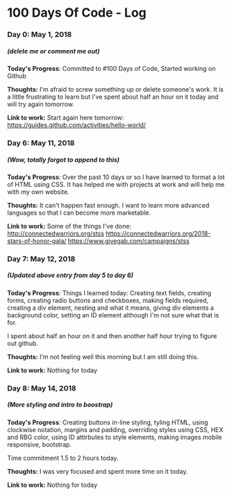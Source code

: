 # 100 Days Of Code - Log

### Day 0: May 1, 2018 
##### (delete me or comment me out)

**Today's Progress**: Committed to #100 Days of Code, Started working on Github

**Thoughts:** I'm afraid to screw something up or delete someone's work. It is a little frustrating to learn but I've spent about half an hour on it today and will try again tomorrow.

**Link to work:** Start again here tomorrow: https://guides.github.com/activities/hello-world/

### Day 6: May 11, 2018 
##### (Wow, totally forgot to append to this)

**Today's Progress**: Over the past 10 days or so I have learned to format a lot of HTML using CSS. It has helped me with projects at work and will help me with my own website.

**Thoughts:** It can't happen fast enough. I want to learn more advanced languages so that I can become more marketable.

**Link to work:** Some of the things I've done:
http://connectedwarriors.org/stss
https://connectedwarriors.org/2018-stars-of-honor-gala/
https://www.givegab.com/campaigns/stss



### Day 7: May 12, 2018 
##### (Updated above entry from day 5 to day 6)

**Today's Progress**: Things I learned today:
Creating text fields, creating forms, creating radio buttons and checkboxes, making fields required, creating a div element, nesting and what it means, giving div elements a background color, setting an ID element although I'm not sure what that is for.

I spent about half an hour on it and then another half hour trying to figure out github.

**Thoughts:** I'm not feeling well this morning but I am still doing this.

**Link to work:**
Nothing for today


### Day 8: May 14, 2018 
##### (More styling and intro to boostrap)

**Today's Progress**: Creating buttons in-line styling, tyling HTML, using clockwise notation, margins and padding, overriding styles using CSS, HEX and RBG color, using ID attirbutes to style elements, making images mobile responsive, bootstrap.

Time commitment 1.5 to 2 hours today. 

**Thoughts:** I was very focused and spent more time on it today.

**Link to work:**
Nothing for today
